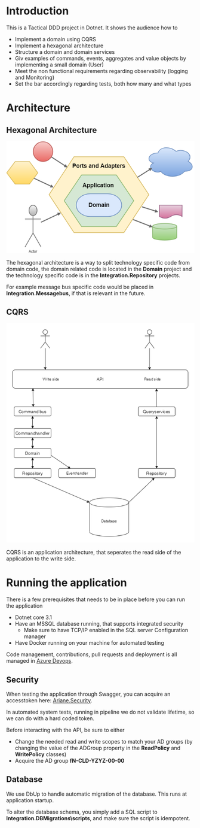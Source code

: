 # Introduction 
This is a Tactical DDD project in Dotnet. It shows the audience how to 
- Implement a domain using CQRS
- Implement a hexagonal architecture 
- Structure a domain and domain services
- Giv examples of commands, events, aggregates and value objects by implementing a small domain (User)
- Meet the non functional requirements regarding observability (logging and Monitoring)
- Set the bar accordingly regarding tests, both how many and what types

# Architecture 
## Hexagonal Architecture
![Hexagonal architecture](./Documentation/hexagonal.png) 

The hexagonal architecture is a way to split technology specific code from domain code, the domain related code is located in the **Domain** project and the technology specific code is in the **Integration.Repository** projects.

For example message bus specific code would be placed in **Integration.Messagebus**, if that is relevant in the future.


## CQRS
![CQRS](./Documentation/cqrs.png) 

CQRS is an application architecture, that seperates the read side of the application to the write side. 

# Running the application
There is a few prerequisites that needs to be in place before you can run the application
- Dotnet core 3.1
- Have an MSSQL database running, that supports integrated security 
	- Make sure to have TCP/IP enabled in the SQL server Configuration manager
- Have Docker running on your machine for automated testing

Code management, contributions, pull requests and deployment is all managed in <a href="https://azuredevops.danskenet.net/Main/ITI%20Design%20and%20Implementation/_git/ITI.Samples.DDD.Dotnet" target="_blank">Azure Devops</a>.

## Security
When testing the application through Swagger, you can acquire an accesstoken here:
<a href="https://security-sales-fsdc-syst.paas-dblan.danskenet.net/Home/Login" target="_blank">Ariane.Security</a>.


In automated system tests, running in pipeline we do not validate lifetime, so we can do with a hard coded token.

Before interacting with the API, be sure to either
- Change the needed read and write scopes to match your AD groups (by changing the value of the ADGroup property in the **ReadPolicy** and **WritePolicy** classes)
- Acquire the AD group **fN-CLD-YZYZ-00-00** 

## Database
We use DbUp to handle automatic migration of the database. This runs at application startup.

To alter the database schema, you simply add a SQL script to **Integration.DBMigrations\scripts**, and make sure the script is idempotent.
